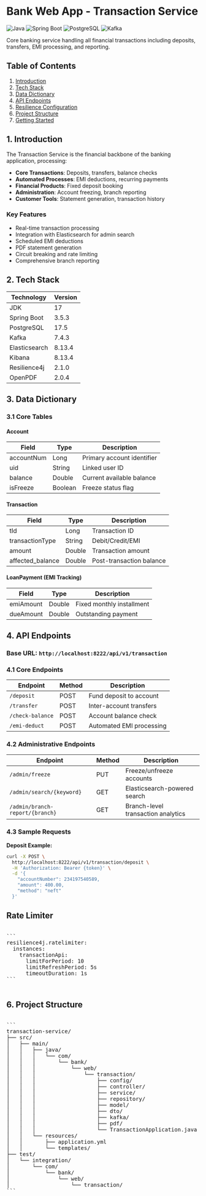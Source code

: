 # Bank Web App - Transaction Service

![Java](https://img.shields.io/badge/Java-17-blue)
![Spring Boot](https://img.shields.io/badge/Spring%20Boot-3.5.3-brightgreen)
![PostgreSQL](https://img.shields.io/badge/PostgreSQL-17.5-blue)
![Kafka](https://img.shields.io/badge/Kafka-7.4.3-orange)

Core banking service handling all financial transactions including deposits, transfers, EMI processing, and reporting.

## Table of Contents
1. [Introduction](#1-introduction)
2. [Tech Stack](#2-tech-stack)
3. [Data Dictionary](#3-data-dictionary)
4. [API Endpoints](#4-api-endpoints)
5. [Resilience Configuration](#5-resilience-configuration)
6. [Project Structure](#6-project-structure)
7. [Getting Started](#7-getting-started)

## 1. Introduction
The Transaction Service is the financial backbone of the banking application, processing:

- **Core Transactions**: Deposits, transfers, balance checks
- **Automated Processes**: EMI deductions, recurring payments
- **Financial Products**: Fixed deposit booking
- **Administration**: Account freezing, branch reporting
- **Customer Tools**: Statement generation, transaction history

### Key Features
- Real-time transaction processing
- Integration with Elasticsearch for admin search
- Scheduled EMI deductions
- PDF statement generation
- Circuit breaking and rate limiting
- Comprehensive branch reporting

## 2. Tech Stack

| Technology | Version |
|------------|---------|
| JDK | 17 |
| Spring Boot | 3.5.3 |
| PostgreSQL | 17.5 |
| Kafka | 7.4.3 |
| Elasticsearch | 8.13.4 |
| Kibana | 8.13.4 |
| Resilience4j | 2.1.0 |
| OpenPDF | 2.0.4 |

## 3. Data Dictionary

### 3.1 Core Tables

#### Account
| Field | Type | Description |
|-------|------|-------------|
| accountNum | Long | Primary account identifier |
| uid | String | Linked user ID |
| balance | Double | Current available balance |
| isFreeze | Boolean | Freeze status flag |

#### Transaction
| Field | Type | Description |
|-------|------|-------------|
| tId | Long | Transaction ID |
| transactionType | String | Debit/Credit/EMI |
| amount | Double | Transaction amount |
| affected_balance | Double | Post-transaction balance |

#### LoanPayment (EMI Tracking)
| Field | Type | Description |
|-------|------|-------------|
| emiAmount | Double | Fixed monthly installment |
| dueAmount | Double | Outstanding payment |

## 4. API Endpoints

### Base URL: `http://localhost:8222/api/v1/transaction`

### 4.1 Core Endpoints

| Endpoint | Method | Description |
|----------|--------|-------------|
| `/deposit` | POST | Fund deposit to account |
| `/transfer` | POST | Inter-account transfers |
| `/check-balance` | POST | Account balance check |
| `/emi-deduct` | POST | Automated EMI processing |

### 4.2 Administrative Endpoints

| Endpoint | Method | Description |
|----------|--------|-------------|
| `/admin/freeze` | PUT | Freeze/unfreeze accounts |
| `/admin/search/{keyword}` | GET | Elasticsearch-powered search |
| `/admin/branch-report/{branch}` | GET | Branch-level transaction analytics |

### 4.3 Sample Requests

**Deposit Example:**
```bash
curl -X POST \
  http://localhost:8222/api/v1/transaction/deposit \
  -H 'Authorization: Bearer {token}' \
  -d '{
    "accountNumber": 234197540589,
    "amount": 400.00,
    "method": "neft"
  }'
```

## Rate Limiter
<pre markdown="1">

```
resilience4j.ratelimiter:
  instances:
    transactionApi:
      limitForPeriod: 10
      limitRefreshPeriod: 5s
      timeoutDuration: 1s
```

</pre>


## 6. Project Structure
<pre markdown="1">

```
transaction-service/
├── src/
│   ├── main/
│   │   ├── java/
│   │   │   └── com/
│   │   │       └── bank/
│   │   │           └── web/
│   │   │               └── transaction/
│   │   │                   ├── config/
│   │   │                   ├── controller/
│   │   │                   ├── service/
│   │   │                   ├── repository/
│   │   │                   ├── model/
│   │   │                   ├── dto/
│   │   │                   ├── kafka/
│   │   │                   ├── pdf/
│   │   │                   └── TransactionApplication.java
│   │   └── resources/
│   │       ├── application.yml
│   │       └── templates/
├── test/
│   └── integration/
│       └── com/
│           └── bank/
│               └── web/
│                   └── transaction/
```

</pre>